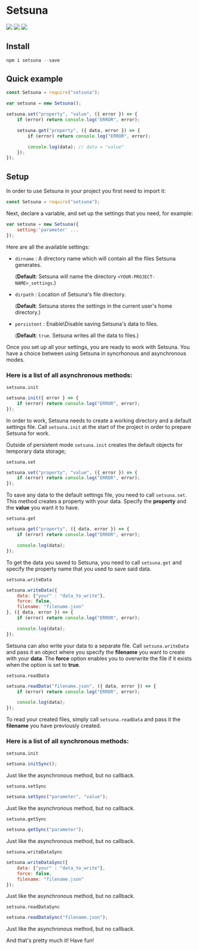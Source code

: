 # Setsuna
[![](https://img.shields.io/npm/v/setsuna?label=Latest%20Version&style=for-the-badge&logo=npm&color=informational)](https://www.npmjs.com/package/setsuna)
[![](https://img.shields.io/static/v1?label=Creator&message=atomic-addison&color=informational&style=for-the-badge)](https://github.com/atomic-addison)
[![](https://img.shields.io/static/v1?label=Helper&message=GHOST&color=informational&style=for-the-badge)](https://github.com/ghostdevv)

## Install
```js
npm i setsuna --save
```

## Quick example

```js
const Setsuna = require("setsuna");

var setsuna = new Setsuna();

setsuna.set("property", "value", ({ error }) => {
    if (error) return console.log("ERROR", error);

    setsuna.get("property", ({ data, error }) => {
        if (error) return console.log("ERROR", error);

        console.log(data); // data = "value"
    });
});
```

## Setup

In order to use Setsuna in your project you first need to import it:

```js
const Setsuna = require("setsuna");
```

Next, declare a variable, and set up the settings that you need, for example:

```js
var setsuna = new Setsuna({
	setting:'parameter' ...
});
```

Here are all the available settings:

* `dirname` : A directory name which will contain all the files Setsuna generates.

    (**Default**: Setsuna will name the directory `<YOUR-PROJECT-NAME>_settings`.)
* `dirpath` : Location of Setsuna's file directory.

    (**Default**: Setsuna stores the settings in the current user's home directory.)
* `persistent` : Enable\Disable saving Setsuna's data to files.

    (**Default**: `true`. Setsuna writes all the data to files.)

Once you set up all your settings, you are ready to work with Setsuna. You have a choice between using Setsuna in syncrhonous and asynchronous modes.

### Here is a list of all asynchronous methods:

`setsuna.init`
```js
setsuna.init({ error } => {
    if (error) return console.log("ERROR", error);
});
```
In order to work, Setsuna needs to create a working directory and a default settings file. Call `setsuna.init` at the start of the project in order to prepare Setsuna for work.

Outside of persistent mode `setsuna.init` creates the default objects for temporary data storage;

`setsuna.set`

```js
setsuna.set("property", "value", ({ error }) => {
    if (error) return console.log("ERROR", error);
});
```

To save any data to the default settings file, you need to call `setsuna.set`. This method creates a property with your data. Specify the **property** and the **value** you want it to have.

`setsuna.get`
```js
setsuna.get("property", ({ data, error }) => {
    if (error) return console.log("ERROR", error);

    console.log(data);
});
```

To get the data you saved to Setsuna, you need to call `setsuna.get` and specify the property name that you used to save said data.

`setsuna.writeData`
```js
setsuna.writeData({ 
    data: {"your" : "data_to_write"}, 
    force: false, 
    filename: "filename.json"
}, ({ data, error }) => {
    if (error) return console.log("ERROR", error);

    console.log(data);
});
```

Setsuna can also write your data to a separate file. Call `setsuna.writeData` and pass it an object where you specify the **filename** you want to create with your **data**. The **force** option enables you to overwrite the file if it exists when the option is set to **true**.

`setsuna.readData`
```js
setsuna.readData("filename.json", ({ data, error }) => {
    if (error) return console.log("ERROR", error);

    console.log(data);
});
```

To read your created files, simply call `setsuna.readData` and pass it the **filename** you have previously created.

### Here is a list of all synchronous methods:

`setsuna.init`
```js
setsuna.initSync();
```

Just like the asynchronous method, but no callback.

`setsuna.setSync`
```js
setsuna.setSync("parameter", "value");
```

Just like the asynchronous method, but no callback.

`setsuna.getSync`
```js
setsuna.getSync("parameter");
```

Just like the asynchronous method, but no callback.

`setsuna.writeDataSync`
```js
setsuna.writeDataSync({ 
    data: {"your" : "data_to_write"}, 
    force: false, 
    filename: "filename.json"
});
```

Just like the asynchronous method, but no callback.

`setsuna.readDataSync`
```js
setsuna.readDataSync("filename.json");
```

Just like the asynchronous method, but no callback.

And that's pretty much it! Have fun!